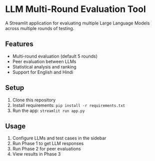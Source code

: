 # LLM Multi-Round Evaluation Tool

A Streamlit application for evaluating multiple Large Language Models across multiple rounds of testing.

## Features
- Multi-round evaluation (default 5 rounds)
- Peer evaluation between LLMs
- Statistical analysis and ranking
- Support for English and Hindi

## Setup
1. Clone this repository
2. Install requirements: `pip install -r requirements.txt`
3. Run the app: `streamlit run app.py`

## Usage
1. Configure LLMs and test cases in the sidebar
2. Run Phase 1 to get LLM responses
3. Run Phase 2 for peer evaluations
4. View results in Phase 3